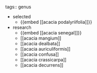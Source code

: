 tags:: genus

- selected
	- {{embed [[acacia podalyriifolia]]}}
- research
	- {{embed [[acacia senegal]]}}
	- [[acacia mangium]]
	- [[acacia dealbata]]
	- [[acacia auriculiformis]]
	- [[acacia confusa]]
	- [[acacia crassicarpa]]
	- [[acacia decurrens]]